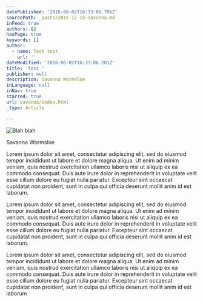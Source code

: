 ```yaml
---
datePublished: '2016-06-02T16:33:06.706Z'
sourcePath: _posts/2015-12-15-savanna.md
inFeed: true
authors: []
hasPage: true
keywords: []
author:
  - name: Test test
    url: ''
dateModified: '2016-06-02T16:33:06.281Z'
title: 'Test '
publisher: null
description: Savanna Wormsloe
inLanguage: null
inNav: true
starred: true
url: savanna/index.html
_type: Article

---
```

![Blah blah](https://s3-us-west-2.amazonaws.com/the-grid-img/p/bdce519e8ffb122970e2c97862b716621869d2e7.jpg)

Savanna Wormsloe

Lorem ipsum dolor sit amet, consectetur adipiscing elit, sed do eiusmod tempor incididunt ut labore et dolore magna aliqua. Ut enim ad minim veniam, quis nostrud exercitation ullamco laboris nisi ut aliquip ex ea commodo consequat. Duis aute irure dolor in reprehenderit in voluptate velit esse cillum dolore eu fugiat nulla pariatur. Excepteur sint occaecat cupidatat non proident, sunt in culpa qui officia deserunt mollit anim id est laborum.

Lorem ipsum dolor sit amet, consectetur adipiscing elit, sed do eiusmod tempor incididunt ut labore et dolore magna aliqua. Ut enim ad minim veniam, quis nostrud exercitation ullamco laboris nisi ut aliquip ex ea commodo consequat. Duis aute irure dolor in reprehenderit in voluptate velit esse cillum dolore eu fugiat nulla pariatur. Excepteur sint occaecat cupidatat non proident, sunt in culpa qui officia deserunt mollit anim id est laborum.

Lorem ipsum dolor sit amet, consectetur adipiscing elit, sed do eiusmod tempor incididunt ut labore et dolore magna aliqua. Ut enim ad minim veniam, quis nostrud exercitation ullamco laboris nisi ut aliquip ex ea commodo consequat. Duis aute irure dolor in reprehenderit in voluptate velit esse cillum dolore eu fugiat nulla pariatur. Excepteur sint occaecat cupidatat non proident, sunt in culpa qui officia deserunt mollit anim id est laborum